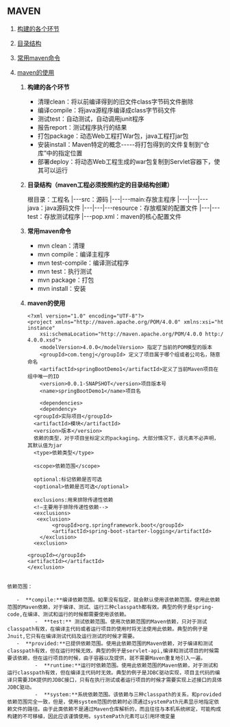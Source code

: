 ## MAVEN

1. [构建的各个环节](#构建的各个环节)

2. [目录结构](#目录结构)

3. [常用maven命令](#常用maven命令)

4. [maven的使用](#使用)

   1. **<a id="构建的各个环节">构建的各个环节</a>**

      - 清理clean：将以前编译得到的旧文件class字节码文件删除
      - 编译compile：将java源程序编译成class字节码文件
      - 测试test：自动测试，自动调用junit程序
      - 报告report：测试程序执行的结果
      - 打包package：动态Web工程打War包，java工程打jar包
      - 安装install：Maven特定的概念-----将打包得到的文件复制到“仓库”中的指定位置
      - 部署deploy：将动态Web工程生成的war包复制到Servlet容器下，使其可以运行
      
   2. **<a id="目录结构">目录结构（maven工程必须按照约定的目录结构创建）</a>**

      根目录：工程名
      |---src：源码
      |---|---main:存放主程序
      |---|---|---java：java源码文件
      |---|---|---resource：存放框架的配置文件
      |---|---test：存放测试程序
      |---pop.xml：maven的核心配置文件

   3. **<a id="常用maven命令">常用maven命令</a>**

      - mvn clean：清理
      - mvn compile：编译主程序
      - mvn test-compile：编译测试程序
      - mvn test：执行测试
      - mvn package：打包
      - mvn install：安装

   4. **<a id="使用">maven的使用</a>**

      ```
      <?xml version="1.0" encoding="UTF-8"?>
      <project xmlns="http://maven.apache.org/POM/4.0.0" xmlns:xsi="http://www.w3.org/2001/XMLSchema-instance"
          xsi:schemaLocation="http://maven.apache.org/POM/4.0.0 http://maven.apache.org/xsd/maven-4.0.0.xsd">
          <modelVersion>4.0.0</modelVersion> 指定了当前的POM模型的版本
          <groupId>com.tengj</groupId> 定义了项目属于哪个组或者公司名，随意命名
          <artifactId>springBootDemo1</artifactId>定义了当前Maven项目在组中唯一的ID
          <version>0.0.1-SNAPSHOT</version>项目版本号
          <name>springBootDemo1</name>项目名
          
          <dependencies>
          <dependency>
      	<groupId>实际项目</groupId>
      	<artifactId>模块</artifactId>
      	<version>版本</version>
      	依赖的类型，对于项目坐标定义的packaging。大部分情况下，该元素不必声明，其默认值为jar
      	<type>依赖类型</type>
      	
      	<scope>依赖范围</scope>
      	
      	optional:标记依赖是否可选
      	<optional>依赖是否可选</optional>
      	
      	exclusions:用来排除传递性依赖
      	<!—主要用于排除传递性依赖-->
      	<exclusions>
      	 <exclusion>
              <groupId>org.springframework.boot</groupId>
              <artifactId>spring-boot-starter-logging</artifactId>
          </exclusion>
      	<exclusion>
      	
      <groupId></groupId>
      <artifactId></artifactId>
      </exclusion>
</exclusions>
      </dependency>
<dependencies>
      
</project>
      
```
      
依赖范围：
      
   -  **compile:**编译依赖范围。如果没有指定，就会默认使用该依赖范围。使用此依赖范围的Maven依赖，对于编译、测试、运行三种classpath都有效。典型的例子是spring-code,在编译、测试和运行的时候都需要使用该依赖。
         -  **test:** 测试依赖范围。使用次依赖范围的Maven依赖，只对于测试classpath有效，在编译主代码或者运行项目的使用时将无法使用此依赖。典型的例子是Jnuit,它只有在编译测试代码及运行测试的时候才需要。
   -  **provided:**已提供依赖范围。使用此依赖范围的Maven依赖，对于编译和测试classpath有效，但在运行时候无效。典型的例子是servlet-api,编译和测试项目的时候需要该依赖，但在运行项目的时候，由于容器以及提供，就不需要Maven重复地引入一遍。
         -  **runtime:**运行时依赖范围。使用此依赖范围的Maven依赖，对于测试和运行classpath有效，但在编译主代码时无效。典型的例子是JDBC驱动实现，项目主代码的编译只需要JDK提供的JDBC接口，只有在执行测试或者运行项目的时候才需要实现上述接口的具体JDBC驱动。
         -  **system:**系统依赖范围。该依赖与三种classpath的关系，和provided依赖范围完全一致，但是，使用system范围的依赖时必须通过systemPath元素显示地指定依赖文件的路径。由于此类依赖不是通过Maven仓库解析的，而且往往与本机系统绑定，可能构成构建的不可移植，因此应该谨慎使用。systemPath元素可以引用环境变量
      
      
